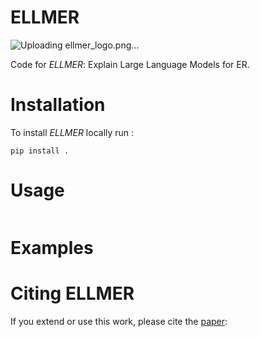 ELLMER
=======

![Uploading ellmer_logo.png…]()


Code for _ELLMER_: Explain Large Language Models for ER.

# Installation

To install _ELLMER_ locally run :
```shell
pip install .
```

# Usage


```python
```

# Examples


# Citing ELLMER

If you extend or use this work, please cite the [paper]():

```
```
